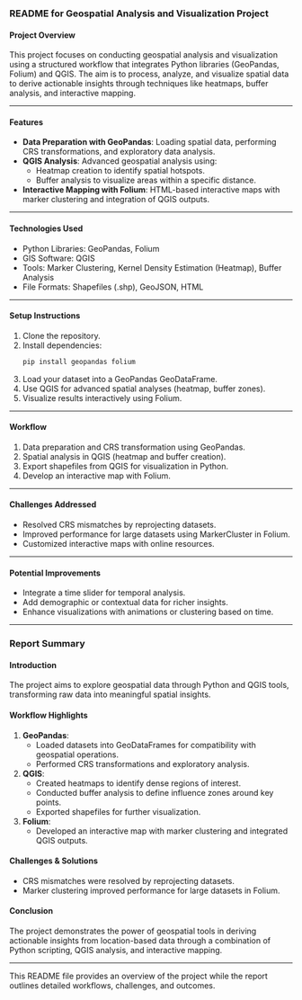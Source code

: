 ### README for Geospatial Analysis and Visualization Project

#### **Project Overview**
This project focuses on conducting geospatial analysis and visualization using a structured workflow that integrates Python libraries (GeoPandas, Folium) and QGIS. The aim is to process, analyze, and visualize spatial data to derive actionable insights through techniques like heatmaps, buffer analysis, and interactive mapping.

---

#### **Features**
- **Data Preparation with GeoPandas**: Loading spatial data, performing CRS transformations, and exploratory data analysis.
- **QGIS Analysis**: Advanced geospatial analysis using:
  - Heatmap creation to identify spatial hotspots.
  - Buffer analysis to visualize areas within a specific distance.
- **Interactive Mapping with Folium**: HTML-based interactive maps with marker clustering and integration of QGIS outputs.

---

#### **Technologies Used**
- Python Libraries: GeoPandas, Folium
- GIS Software: QGIS
- Tools: Marker Clustering, Kernel Density Estimation (Heatmap), Buffer Analysis
- File Formats: Shapefiles (.shp), GeoJSON, HTML

---

#### **Setup Instructions**
1. Clone the repository.
2. Install dependencies:
   ```bash
   pip install geopandas folium
   ```
3. Load your dataset into a GeoPandas GeoDataFrame.
4. Use QGIS for advanced spatial analyses (heatmap, buffer zones).
5. Visualize results interactively using Folium.

---

#### **Workflow**
1. Data preparation and CRS transformation using GeoPandas.
2. Spatial analysis in QGIS (heatmap and buffer creation).
3. Export shapefiles from QGIS for visualization in Python.
4. Develop an interactive map with Folium.

---

#### **Challenges Addressed**
- Resolved CRS mismatches by reprojecting datasets.
- Improved performance for large datasets using MarkerCluster in Folium.
- Customized interactive maps with online resources.

---

#### **Potential Improvements**
- Integrate a time slider for temporal analysis.
- Add demographic or contextual data for richer insights.
- Enhance visualizations with animations or clustering based on time.

---

### Report Summary

#### **Introduction**
The project aims to explore geospatial data through Python and QGIS tools, transforming raw data into meaningful spatial insights.

#### **Workflow Highlights**
1. **GeoPandas**:
   - Loaded datasets into GeoDataFrames for compatibility with geospatial operations.
   - Performed CRS transformations and exploratory analysis.
2. **QGIS**:
   - Created heatmaps to identify dense regions of interest.
   - Conducted buffer analysis to define influence zones around key points.
   - Exported shapefiles for further visualization.
3. **Folium**:
   - Developed an interactive map with marker clustering and integrated QGIS outputs.

#### **Challenges & Solutions**
- CRS mismatches were resolved by reprojecting datasets.
- Marker clustering improved performance for large datasets in Folium.

#### **Conclusion**
The project demonstrates the power of geospatial tools in deriving actionable insights from location-based data through a combination of Python scripting, QGIS analysis, and interactive mapping.

--- 

This README file provides an overview of the project while the report outlines detailed workflows, challenges, and outcomes.


